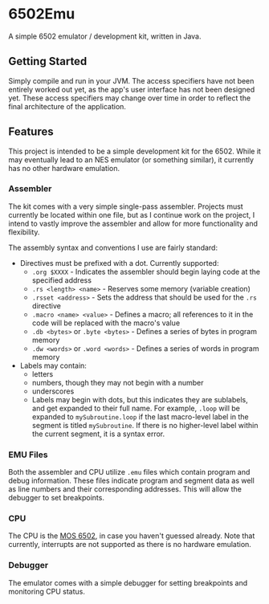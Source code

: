 # 6502Emu

A simple 6502 emulator / development kit, written in Java.

## Getting Started

Simply compile and run in your JVM. The access specifiers have not been entirely worked out yet, as the app's user interface has not been designed yet. These access specifiers may change over time in order to reflect the final architecture of the application.

## Features

This project is intended to be a simple development kit for the 6502. While it may eventually lead to an NES emulator (or something similar), it currently has no other hardware emulation.

### Assembler

The kit comes with a very simple single-pass assembler. Projects must currently be located within one file, but as I continue work on the project, I intend to vastly improve the assembler and allow for more functionality and flexibility.

The assembly syntax and conventions I use are fairly standard:

* Directives must be prefixed with a dot. Currently supported:
  * ```.org $XXXX``` - Indicates the assembler should begin laying code at the specified address
  * ```.rs <length> <name>``` - Reserves some memory (variable creation)
  * ```.rsset <address>``` - Sets the address that should be used for the ```.rs``` directive
  * ```.macro <name> <value>``` - Defines a macro; all references to it in the code will be replaced with the macro's value
  * ```.db <bytes>``` or ```.byte <bytes>``` - Defines a series of bytes in program memory
  * ```.dw <words>``` or ```.word <words>``` - Defines a series of words in program memory
* Labels may contain:
  * letters
  * numbers, though they may not begin with a number
  * underscores
  * Labels may begin with dots, but this indicates they are sublabels, and get expanded to their full name. For example, ```.loop``` will be expanded to ```mySubroutine.loop``` if the last macro-level label in the segment is titled ```mySubroutine```. If there is no higher-level label within the current segment, it is a syntax error.

### EMU Files

Both the assembler and CPU utilize ```.emu``` files which contain program and debug information. These files indicate program and segment data as well as line numbers and their corresponding addresses. This will allow the debugger to set breakpoints.

### CPU

The CPU is the [MOS 6502](https://en.wikipedia.org/wiki/MOS_Technology_6502), in case you haven't guessed already. Note that currently, interrupts are not supported as there is no hardware emulation.

### Debugger

The emulator comes with a simple debugger for setting breakpoints and monitoring CPU status.
